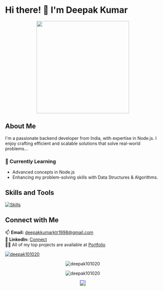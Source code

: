 # Hi there! 👋 I'm Deepak Kumar

<p align="center">
  <img src="https://i.pinimg.com/originals/60/02/ef/6002ef32f236ecb7c0d8744f374da976.gif" width="300">
</p>

## About Me
I'm a passionate backend developer from India, with expertise in Node.js. I enjoy crafting efficient and scalable solutions that solve real-world problems...

### 🌱 Currently Learning
- Advanced concepts in Node.js
- Enhancing my problem-solving skills with Data Structures & Algorithms.

## Skills and Tools
[![Skills](https://skillicons.dev/icons?i=java,javascript,nodejs,mongodb,mysql,html,css,github,bootstrap,postman&theme=light)](https://skillicons.dev)

## Connect with Me
📫 **Email:** deepakkumarktr1998@gmail.com  
🔗 **LinkedIn:** [Connect](https://www.linkedin.com/in/deepak-k23/)
<br>
👨‍💻 All of my top projects are available at [Portfolio](https://deepak101020.github.io/)

<p align="left">
  <a href="https://github.com/ryo-ma/github-profile-trophy">
    <img src="https://github-profile-trophy.vercel.app/?username=deepak101020" alt="deepak101020" />
  </a>
</p>

<p align="center">
  <img src="https://github-readme-streak-stats.herokuapp.com/?user=deepak101020&" alt="deepak101020" />
</p>

<p align="center">
  <img src="https://github-readme-stats.vercel.app/api?username=deepak101020&show_icons=true&locale=en" alt="deepak101020" />
</p>


 <p align="center">
                <img class="ht1" id="github-top-langs" style="border: 1px solid rgb(119, 105, 236)"
                    src='https://github-readme-stats.vercel.app/api/top-langs/?username=DEEPAK101020&size_weight=0.5&count_weight=0.5'>
</p>


